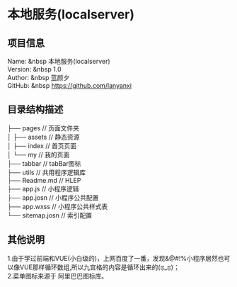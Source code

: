 #   本地服务(localserver)

## 项目信息
Name: &nbsp 本地服务(localserver)  
Version: &nbsp 1.0  
Author: &nbsp 蓝颜夕  
GitHub: &nbsp https://github.com/lanyanxi

## 目录结构描述
├── pages                       // 页面文件夹  
│   ├── assets                  // 静态资源  
│   ├── index                   // 首页页面  
│   └── my                      // 我的页面  
├── tabbar                      // tabBar图标  
├── utils                       // 共用程序逻辑库  
├── Readme.md                   // HLEP  
├── app.js                      // 小程序逻辑  
├── app.josn                    // 小程序公共配置  
├── app.wxss                    // 小程序公共样式表  
└── sitemap.josn                // 索引配置  

## 其他说明
1.由于学过前端和VUE(小白级的)，上网百度了一番，发现&@#!%小程序居然也可以像VUE那样循环数组,所以九宫格的内容是循环出来的(ಥ_ಥ)；  
2.菜单图标来源于 阿里巴巴图标库。

